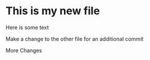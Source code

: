 # This is my new file

Here is some text


Make a change to the other file for an additional commit

More Changes
